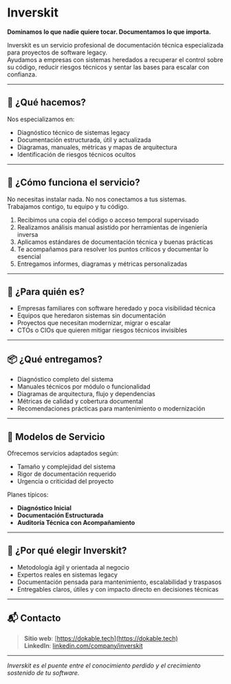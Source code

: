 # Inverskit

**Dominamos lo que nadie quiere tocar. Documentamos lo que importa.**

Inverskit es un servicio profesional de documentación técnica especializada para proyectos de software legacy.  
Ayudamos a empresas con sistemas heredados a recuperar el control sobre su código, reducir riesgos técnicos y sentar las bases para escalar con confianza.

---

## 🧩 ¿Qué hacemos?

Nos especializamos en:

- Diagnóstico técnico de sistemas legacy
- Documentación estructurada, útil y actualizada
- Diagramas, manuales, métricas y mapas de arquitectura
- Identificación de riesgos técnicos ocultos

---

## 🧠 ¿Cómo funciona el servicio?

No necesitas instalar nada. No nos conectamos a tus sistemas.  
Trabajamos contigo, tu equipo y tu código.

1. Recibimos una copia del código o acceso temporal supervisado
2. Realizamos análisis manual asistido por herramientas de ingeniería inversa
3. Aplicamos estándares de documentación técnica y buenas prácticas
4. Te acompañamos para resolver los puntos críticos y documentar lo esencial
5. Entregamos informes, diagramas y métricas personalizadas
---

## 🧭 ¿Para quién es?

- Empresas familiares con software heredado y poca visibilidad técnica  
- Equipos que heredaron sistemas sin documentación  
- Proyectos que necesitan modernizar, migrar o escalar  
- CTOs o CIOs que quieren mitigar riesgos técnicos invisibles  

---

## 📦 ¿Qué entregamos?

- Diagnóstico completo del sistema
- Manuales técnicos por módulo o funcionalidad
- Diagramas de arquitectura, flujo y dependencias
- Métricas de calidad y cobertura documental
- Recomendaciones prácticas para mantenimiento o modernización

---

## 💼 Modelos de Servicio

Ofrecemos servicios adaptados según:

- Tamaño y complejidad del sistema  
- Rigor de documentación requerido  
- Urgencia o criticidad del proyecto  

Planes típicos:

- **Diagnóstico Inicial**  
- **Documentación Estructurada**  
- **Auditoría Técnica con Acompañamiento**  

---

## 🎯 ¿Por qué elegir Inverskit?

- Metodología ágil y orientada al negocio  
- Expertos reales en sistemas legacy  
- Documentación pensada para mantenimiento, escalabilidad y traspasos  
- Entregables claros, útiles y con impacto directo en decisiones técnicas  

---

## 📬 Contacto

> **Sitio web**: [https://dokable.tech](https://dokable.tech)  
> **LinkedIn**: [linkedin.com/company/inverskit](https://linkedin.com/company/inverskit)  

---

_Inverskit es el puente entre el conocimiento perdido y el crecimiento sostenido de tu software._
